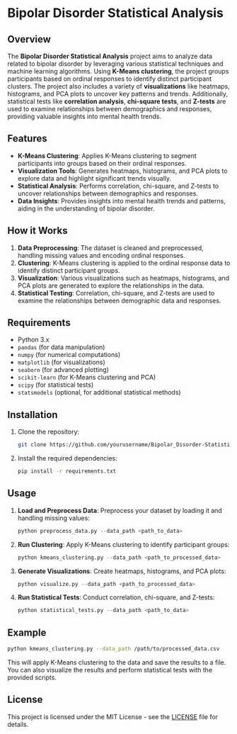 # Bipolar Disorder Statistical Analysis

## Overview

The **Bipolar Disorder Statistical Analysis** project aims to analyze data related to bipolar disorder by leveraging various statistical techniques and machine learning algorithms. Using **K-Means clustering**, the project groups participants based on ordinal responses to identify distinct participant clusters. The project also includes a variety of **visualizations** like heatmaps, histograms, and PCA plots to uncover key patterns and trends. Additionally, statistical tests like **correlation analysis**, **chi-square tests**, and **Z-tests** are used to examine relationships between demographics and responses, providing valuable insights into mental health trends.

## Features
- **K-Means Clustering**: Applies K-Means clustering to segment participants into groups based on their ordinal responses.
- **Visualization Tools**: Generates heatmaps, histograms, and PCA plots to explore data and highlight significant trends visually.
- **Statistical Analysis**: Performs correlation, chi-square, and Z-tests to uncover relationships between demographics and responses.
- **Data Insights**: Provides insights into mental health trends and patterns, aiding in the understanding of bipolar disorder.

## How it Works
1. **Data Preprocessing**: The dataset is cleaned and preprocessed, handling missing values and encoding ordinal responses.
2. **Clustering**: K-Means clustering is applied to the ordinal response data to identify distinct participant groups.
3. **Visualization**: Various visualizations such as heatmaps, histograms, and PCA plots are generated to explore the relationships in the data.
4. **Statistical Testing**: Correlation, chi-square, and Z-tests are used to examine the relationships between demographic data and responses.

## Requirements

- Python 3.x
- `pandas` (for data manipulation)
- `numpy` (for numerical computations)
- `matplotlib` (for visualizations)
- `seaborn` (for advanced plotting)
- `scikit-learn` (for K-Means clustering and PCA)
- `scipy` (for statistical tests)
- `statsmodels` (optional, for additional statistical methods)

## Installation

1. Clone the repository:
    ```bash
    git clone https://github.com/yourusername/Bipolar_Disorder-Statistical-Analysis.git
    ```

2. Install the required dependencies:
    ```bash
    pip install -r requirements.txt
    ```

## Usage

1. **Load and Preprocess Data**: Preprocess your dataset by loading it and handling missing values:
    ```python
    python preprocess_data.py --data_path <path_to_data>
    ```
2. **Run Clustering**: Apply K-Means clustering to identify participant groups:
    ```python
    python kmeans_clustering.py --data_path <path_to_processed_data>
    ```
3. **Generate Visualizations**: Create heatmaps, histograms, and PCA plots:
    ```python
    python visualize.py --data_path <path_to_processed_data>
    ```
4. **Run Statistical Tests**: Conduct correlation, chi-square, and Z-tests:
    ```python
    python statistical_tests.py --data_path <path_to_data>
    ```

## Example

```bash
python kmeans_clustering.py --data_path /path/to/processed_data.csv
```

This will apply K-Means clustering to the data and save the results to a file. You can also visualize the results and perform statistical tests with the provided scripts.


## License

This project is licensed under the MIT License - see the [LICENSE](LICENSE) file for details.
